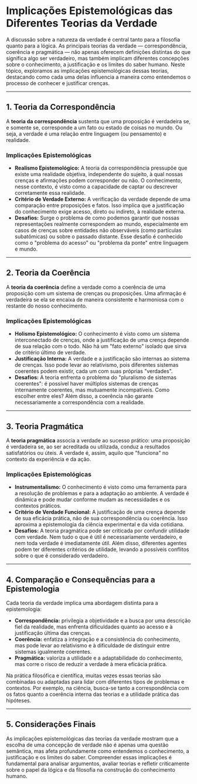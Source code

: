 # Implicações Epistemológicas das Diferentes Teorias da Verdade

A discussão sobre a natureza da verdade é central tanto para a filosofia quanto para a lógica. As principais teorias da verdade — correspondência, coerência e pragmática — não apenas oferecem definições distintas do que significa algo ser verdadeiro, mas também implicam diferentes concepções sobre o conhecimento, a justificação e os limites do saber humano. Neste tópico, exploramos as implicações epistemológicas dessas teorias, destacando como cada uma delas influencia a maneira como entendemos o processo de conhecer e justificar crenças.

---

## 1. Teoria da Correspondência

A **teoria da correspondência** sustenta que uma proposição é verdadeira se, e somente se, corresponde a um fato ou estado de coisas no mundo. Ou seja, a verdade é uma relação entre linguagem (ou pensamento) e realidade.

### Implicações Epistemológicas

- **Realismo Epistemológico:** A teoria da correspondência pressupõe que existe uma realidade objetiva, independente do sujeito, à qual nossas crenças e afirmações podem corresponder ou não. O conhecimento, nesse contexto, é visto como a capacidade de captar ou descrever corretamente essa realidade.
- **Critério de Verdade Externo:** A verificação da verdade depende de uma comparação entre proposições e fatos. Isso implica que a justificação do conhecimento exige acesso, direto ou indireto, à realidade externa.
- **Desafios:** Surge o problema de como podemos garantir que nossas representações realmente correspondem ao mundo, especialmente em casos de crenças sobre entidades não observáveis (como partículas subatômicas) ou sobre o passado distante. Esse desafio é conhecido como o "problema do acesso" ou "problema da ponte" entre linguagem e mundo.

---

## 2. Teoria da Coerência

A **teoria da coerência** define a verdade como a coerência de uma proposição com um sistema de crenças ou proposições. Uma afirmação é verdadeira se ela se encaixa de maneira consistente e harmoniosa com o restante do nosso conhecimento.

### Implicações Epistemológicas

- **Holismo Epistemológico:** O conhecimento é visto como um sistema interconectado de crenças, onde a justificação de uma crença depende de sua relação com o todo. Não há um "fato externo" isolado que sirva de critério último de verdade.
- **Justificação Interna:** A verdade e a justificação são internas ao sistema de crenças. Isso pode levar ao relativismo, pois diferentes sistemas coerentes podem existir, cada um com suas próprias "verdades".
- **Desafios:** A teoria enfrenta o problema do "pluralismo de sistemas coerentes": é possível haver múltiplos sistemas de crenças internamente coerentes, mas mutuamente incompatíveis. Como escolher entre eles? Além disso, a coerência não garante necessariamente a correspondência com a realidade.

---

## 3. Teoria Pragmática

A **teoria pragmática** associa a verdade ao sucesso prático: uma proposição é verdadeira se, ao ser acreditada ou utilizada, conduz a resultados satisfatórios ou úteis. A verdade é, assim, aquilo que "funciona" no contexto da experiência e da ação.

### Implicações Epistemológicas

- **Instrumentalismo:** O conhecimento é visto como uma ferramenta para a resolução de problemas e para a adaptação ao ambiente. A verdade é dinâmica e pode mudar conforme mudam as necessidades e os contextos práticos.
- **Critério de Verdade Funcional:** A justificação de uma crença depende de sua eficácia prática, não de sua correspondência ou coerência. Isso aproxima a epistemologia da ciência experimental e da vida cotidiana.
- **Desafios:** A teoria pragmática pode ser criticada por confundir utilidade com verdade. Nem tudo o que é útil é necessariamente verdadeiro, e nem toda verdade é imediatamente útil. Além disso, diferentes agentes podem ter diferentes critérios de utilidade, levando a possíveis conflitos sobre o que é considerado verdadeiro.

---

## 4. Comparação e Consequências para a Epistemologia

Cada teoria da verdade implica uma abordagem distinta para a epistemologia:

- **Correspondência:** privilegia a objetividade e a busca por uma descrição fiel da realidade, mas enfrenta dificuldades quanto ao acesso e à justificação última das crenças.
- **Coerência:** enfatiza a integração e a consistência do conhecimento, mas pode levar ao relativismo e à dificuldade de distinguir entre sistemas igualmente coerentes.
- **Pragmática:** valoriza a utilidade e a adaptabilidade do conhecimento, mas corre o risco de reduzir a verdade à mera eficácia prática.

Na prática filosófica e científica, muitas vezes essas teorias são combinadas ou adaptadas para lidar com diferentes tipos de problemas e contextos. Por exemplo, na ciência, busca-se tanto a correspondência com os fatos quanto a coerência interna das teorias e a utilidade prática das hipóteses.

---

## 5. Considerações Finais

As implicações epistemológicas das teorias da verdade mostram que a escolha de uma concepção de verdade não é apenas uma questão semântica, mas afeta profundamente como entendemos o conhecimento, a justificação e os limites do saber. Compreender essas implicações é fundamental para analisar argumentos, avaliar teorias e refletir criticamente sobre o papel da lógica e da filosofia na construção do conhecimento humano.